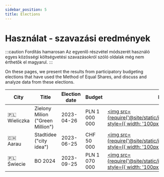 ```yaml
---
sidebar_position: 5
title: Elections
---
```


# Használat - szavazási eredmények

:::caution Fordítás hamarosan
Az egyenlő részvétel módszerét használó egyes közösségi költségvetési szavazásokról szóló oldalak még nem érthetők el magyarul.
:::

On these pages, we present the results from participatory budgeting elections that have used the Method of Equal Shares, and discuss and analyze data from these elections.

<!-- * [**Wieliczka 2023**](/elections/zielony-milion). In April 2023, Wieliczka in Poland used the Method of Equal Share for their Zielony Milion ("Green Million") participatory budget. [[more]](/elections/zielony-milion)
* [**Aarau 2023**](/elections/aarau-2023). In June 2023, Aarau in Switzerland used the Method of Equal Share for their Stadtidee ("city idea") participatory budget. [[more]](/elections/aarau-2023)
* [**Świecie 2024**](/elections/swiecie-2024). In October 2023, Świecie in Poland used the Method of Equal Share for their  participatory budget for projects to be implemented in 2024. [[more]](/elections/swiecie-2024) -->

| City | Title | Election date | Budget | Image | |
| --- | --- | --- | --- | --- | --- |
| 🇵🇱 Wieliczka | Zielony Milion ("Green Million") | 2023-04-26 | PLN 1 000 000 | [<img src={require('@site/static/img/wielieczka.jpg').default} style={{ width: '100px' }} />](/elections/zielony-milion) | [[more]](/elections/zielony-milion) |
| 🇨🇭 Aarau | Stadtidee ("city idea") | 2023-06-25 | CHF 50 000 | [<img src={require('@site/static/img/aarau.jpg').default} style={{ width: '100px' }} />](/elections/aarau-2023) | [[more]](/elections/aarau-2023) |
| 🇵🇱 Świecie | BO 2024 | 2023-09-25 | PLN 1 070 000 | [<img src={require('@site/static/img/swiecie.png').default} style={{ width: '100px' }} />](/elections/swiecie-2024) | [[more]](/elections/swiecie-2024) |